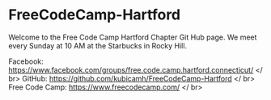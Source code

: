 # FreeCodeCamp-Hartford

Welcome to the Free Code Camp Hartford Chapter Git Hub page. We meet every Sunday at 10 AM at the Starbucks in Rocky Hill.


Facebook: https://www.facebook.com/groups/free.code.camp.hartford.connecticut/ </ br>
GitHub: https://github.com/kubicamh/FreeCodeCamp-Hartford </ br>
Free Code Camp: https://www.freecodecamp.com/ </ br>
